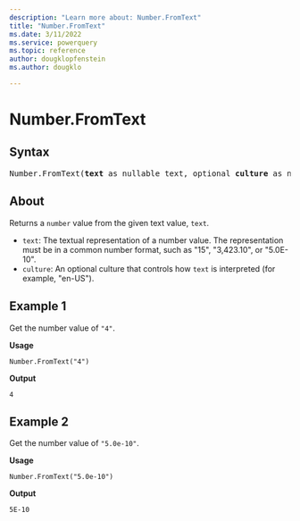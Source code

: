 ```yaml
---
description: "Learn more about: Number.FromText"
title: "Number.FromText"
ms.date: 3/11/2022
ms.service: powerquery
ms.topic: reference
author: dougklopfenstein
ms.author: dougklo

---
```

# Number.FromText

## Syntax

<pre>
Number.FromText(<b>text</b> as nullable text, optional <b>culture</b> as nullable text) as nullable number
</pre>
  
## About

Returns a `number` value from the given text value, `text`.

* `text`: The textual representation of a number value. The representation must be in a common number format, such as "15", "3,423.10", or "5.0E-10".
* `culture`: An optional culture that controls how `text` is interpreted (for example, "en-US").

## Example 1

Get the number value of `"4"`.

**Usage**

```powerquery-m
Number.FromText("4")
```

**Output**

`4`

## Example 2

Get the number value of `"5.0e-10"`.

**Usage**

```powerquery-m
Number.FromText("5.0e-10")
```

**Output**

`5E-10`
